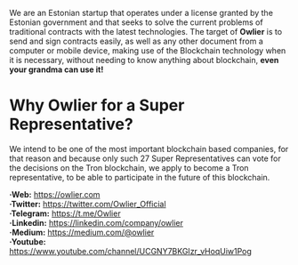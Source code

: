 We are an Estonian startup that operates under a license granted by the Estonian government and that seeks to solve the current problems of traditional contracts with the latest technologies.
The target of **Owlier** is to send and sign contracts easily, as well as any other document from a computer or mobile device, making use of the Blockchain technology when it is necessary, without needing to know anything about blockchain, **even your grandma can use it!**

# Why Owlier for a Super Representative?
We intend to be one of the most important blockchain based companies, for that reason and because only such 27 Super Representatives can vote for the decisions on the Tron blockchain, we apply to become a Tron representative, to be able to participate in the future of this blockchain. 

**·Web:** https://owlier.com  
**·Twitter:** https://twitter.com/Owlier_Official  
**·Telegram:** https://t.me/Owlier  
**·Linkedin:** https://linkedin.com/company/owlier  
**·Medium:** https://medium.com/@owlier  
**·Youtube:** https://www.youtube.com/channel/UCGNY7BKGIzr_vHoqUiw1Pog  
